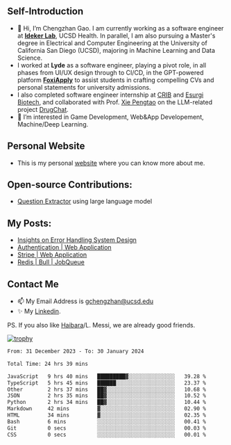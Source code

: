## Self-Introduction
- 👋 Hi, I’m Chengzhan Gao. I am currently working as a software engineer at **[Ideker Lab](https://idekerlab.ucsd.edu/)**, UCSD Health. In parallel, I am also pursuing a Master's degree in Electrical and Computer Engineering at the University of California San Diego (UCSD), majoring in Machine Learning and Data Science.
- I worked at **Lyde** as a software engineer, playing a pivot role, in all phases from UI/UX design through to CI/CD, in the GPT-powered platform **[FoxiApply](https://lyde.io)** to assist students in crafting compelling CVs and personal statements for university admissions.
- I also completed software engineer internship at [CRIB](https://apps.apple.com/us/app/crib-for-roommates/id6468918103?platform=iphone) and [Esurgi Biotech](https://myesurgi.com/), and collaborated with Prof. [Xie Pengtao](https://pengtaoxie.github.io/) on the LLM-related project [DrugChat](https://github.com/UCSD-AI4H/drugchat).
- 👀 I’m interested in Game Development, Web&App Developement, Machine/Deep Learning.

## Personal Website
-  This is my personal [website](https://gaochengzhan.netlify.app/) where you can know more about me.

## Open-source Contributions:
- [Question Extractor](https://github.com/nestordemeure/question_extractor) using large language model

## My Posts:
- [Insights on Error Handling System Design](https://gaochengzhan.netlify.app/post/error-handling/)
- [Authentication | Web Application](https://gaochengzhan.netlify.app/post/authentication/)
- [Stripe | Web Application](https://gaochengzhan.netlify.app/post/stripe/)
- [Redis | Bull | JobQueue](https://gaochengzhan.netlify.app/post/job-queue/)

## Contact Me
- 📫 My Email Address is gchengzhan@ucsd.edu
- ✨ My [Linkedin](https://www.linkedin.com/in/chengzhan-christoffel-gao/).

PS. If you also like [Haibara](https://www.detectiveconanworld.com/wiki/Ai_Haibara)/L. Messi, we are already good friends.

[![trophy](https://github-profile-trophy.vercel.app/?username=gaochengzhan&theme=flat&row=1&margin-w=12)](https://github.com/ryo-ma/github-profile-trophy)

<!--START_SECTION:waka-->

```txt
From: 31 December 2023 - To: 30 January 2024

Total Time: 24 hrs 39 mins

JavaScript   9 hrs 40 mins   █████████▓░░░░░░░░░░░░░░░   39.28 %
TypeScript   5 hrs 45 mins   ██████░░░░░░░░░░░░░░░░░░░   23.37 %
Other        2 hrs 37 mins   ██▓░░░░░░░░░░░░░░░░░░░░░░   10.68 %
JSON         2 hrs 35 mins   ██▓░░░░░░░░░░░░░░░░░░░░░░   10.52 %
Python       2 hrs 34 mins   ██▓░░░░░░░░░░░░░░░░░░░░░░   10.44 %
Markdown     42 mins         ▓░░░░░░░░░░░░░░░░░░░░░░░░   02.90 %
HTML         34 mins         ▓░░░░░░░░░░░░░░░░░░░░░░░░   02.35 %
Bash         6 mins          ░░░░░░░░░░░░░░░░░░░░░░░░░   00.41 %
Git          0 secs          ░░░░░░░░░░░░░░░░░░░░░░░░░   00.03 %
CSS          0 secs          ░░░░░░░░░░░░░░░░░░░░░░░░░   00.01 %
```

<!--END_SECTION:waka-->

<!---
gaochengzhan/gaochengzhan is a ✨ special ✨ repository because its `README.md` (this file) appears on your GitHub profile.
You can click the Preview link to take a look at your changes.
--->
